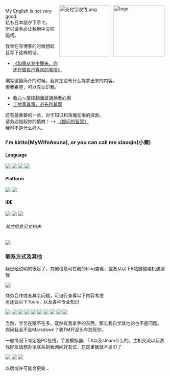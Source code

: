 <img src="https://github-readme-stats.vercel.app/api?username=MyWifeAsuna&show_icons=true" alt="logo" height="160" align="right" style="margin: 5px; margin-bottom: 20px;" />
<img src="https://i.loli.net/2020/10/27/cWNlt6VSUAX5rwj.png" alt="支付宝收钱.png" alt="logo" height="160" align="right" style="margin: 5px; margin-bottom: 20px;" />

My English is not very good.  
私も日本語が下手で。  
所以请务必让我用中文叨逼叨。  

我曾在写博客的时候想起且写下这样的话。  
- [《如果从梦中醒来，你还在做自己喜欢的事情》](http://mywifeasuna.top/index.php/archives/84/)  

编写这篇简介的时候，我肯定没有什么能拿出来的内容。  
但我希望，可以先认识我。  

- [收心～掌控翻涌波涛神者心境](http://mywifeasuna.top/)  
- [工欲善其事，必先利其器](http://mywifeasuna.top/index.php/archives/75/)  

还有最重要的一点，对于知识和浩瀚无垠的探索。  
请务必提起你的情商！--> [《提问的智慧》](https://github.com/ryanhanwu/How-To-Ask-Questions-The-Smart-Way/blob/main/README-zh_CN.md)  
我可不是什么好人。  

### I'm kirito(MyWifeAsuna), or you can call me xiaoqin(小秦)
#### Language
[![](https://img.shields.io/badge/-JAVA-red?style=flat&logo=java&logoColor=ffffff)](https://www.java.com/) [![](https://img.shields.io/badge/-C%2FC%2B%2B-blue?style=flat&logo=c%2B%2B&logoColor=ffffff)](http://gcc.gnu.org/) [![](https://img.shields.io/badge/-Python-9cf?style=flat&logo=python&logoColor=ffffff)](https://www.python.org/) [![](https://img.shields.io/badge/-More-ightgreen?style=flat)](https://baike.baidu.com/item/%E7%BC%96%E7%A8%8B%E8%AF%AD%E8%A8%80/9845131?fr=aladdin)
#### Platform
[![](https://img.shields.io/badge/Windows-10-2376bc?style=flat-square&logo=windows&logoColor=ffffff)](https://www.microsoft.com/windows/get-windows-10) [![](https://img.shields.io/badge/Linux-CentOS-2376bc?style=flat-square&logo=linux&logoColor=ffffff)](https://www.centos.org/)
#### IDE
[![](https://img.shields.io/badge/IDE-IntelliJ%20IDEA-blue?style=flat-square&logo=intellijidea&logoColor=ffffff)](https://www.jetbrains.com/idea/)
 [![](https://img.shields.io/badge/IDE-Visual%20Studio%20Code-blue?style=flat-square&logo=visual-studio-code&logoColor=ffffff)](https://code.visualstudio.com/) [![](https://img.shields.io/badge/IDE-Visual%20Studio%202019-blue?style=flat-square&logo=visualstudio&logoColor=ffffff)](https://visualstudio.microsoft.com/zh-hans/vs/)

###### 其他信息见文档末
![](https://i.loli.net/2020/10/27/LXqMWHC9Aal5K7x.jpg)

### 联系方式及其他
我已经说明的很足了，其他信息可在我的blog查看，或者从以下B站链接碰机遇逮我  

[![](https://img.shields.io/badge/哔哩哔哩-超级小秦-0080ff?style=flat-square&logo=bilibili&logoColor=ffffff)](https://space.bilibili.com/38080207)  

商务合作或者其余问题，可自行查看以下内容考虑  
另还会以下Tools，以及各种专业知识  

[![](https://img.shields.io/badge/Adobe-Photoshop-2376bc?style=flat-square&logo=adobephotoshop&logoColor=ffffff)](https://www.adobe.com/products/photoshop.html) [![](https://img.shields.io/badge/Adobe-Premiere%20Pro-2376bc?style=flat-square&logo=adobepremierepro&logoColor=ffffff)](https://www.adobe.com/products/premiere.html) [![](https://img.shields.io/badge/Adobe-After%20Effects-2376bc?style=flat-square&logo=adobeaftereffects&logoColor=ffffff)](https://www.adobe.com/products/aftereffects.html) [![](https://img.shields.io/badge/Adobe-Audition-2376bc?style=flat-square&logo=adobeaudition&logoColor=ffffff)](https://www.adobe.com/products/audition.html) [![](https://img.shields.io/badge/Autodesk-3D%20Studio%20Max-009393?style=flat-square&logo=autodesk&logoColor=ffffff)](https://www.autodesk.com/products/3ds-max/overview) [![](https://img.shields.io/badge/Autodesk-Maya-009393?style=flat-square&logo=autodesk&logoColor=ffffff)](https://www.autodesk.com/products/maya/overview) [![](https://img.shields.io/badge/Maxon%20Computer-Cinema%204D-7d7dff?style=flat-square&logo=cinema4d&logoColor=aaaaff)](https://www.maxon.net/cinema-4d) [![](https://img.shields.io/badge/-Unity-000000?style=flat-square&logo=unity&logoColor=ffffff)](https://unity.com/) [![](https://img.shields.io/badge/Epic%20Games-Unreal%20Engine%204-84c1ff?style=flat-square&logo=unrealengine&logoColor=ffffff)](https://www.unrealengine.com) ![](https://img.shields.io/badge/-Miku%20Miku%20Dance-39C5BB?style=flat)

当然，学艺在精不在多。既然有我拿手的东西，那么我自学其他的也不是问题。  
你问我会不会Markdown？我TM开泥头车怼死你。

一般情况下肯定是PC在线，手游模拟器、TX以及steam什么的。主机交流以及游戏好友请想办法联系到我询问好友位，在这里我就不发ID了  

[![](https://img.shields.io/badge/Nintendo-Switch-ff0000?style=flat-square&logo=nintendoswitch&logoColor=ffffff)](https://www.nintendo.co.jp/) [![](https://img.shields.io/badge/Sony%20Computer%20Entertainment-Play%20Station%201%202%203%204%205%20Vita-0080ff?style=flat-square&logo=playstation&logoColor=ffffff)](https://www.playstation.com/ja-jp) [![](https://img.shields.io/badge/Steam-kirito-000000?style=flat-square&logo=steam&logoColor=ffffff)](https://steamcommunity.com/id/MyWifeAsuna/)  

以后或许可能会更新...
